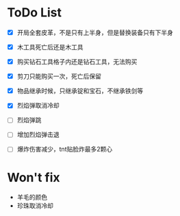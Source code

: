 # ToDo List
- [x] 开局全套皮革，不是只有上半身，但是替换装备只有下半身
- [x] 木工具死亡后还是木工具
- [x] 购买钻石工具格子内还是钻石工具，无法购买
- [x] 剪刀只能购买一次，死亡后保留
- [x] 物品继承时候，只继承锭和宝石，不继承铁剑等
- [x] 烈焰弹取消冷却
- [ ] 烈焰弹跳
- [ ] 增加烈焰弹击退
- [ ] 爆炸伤害减少，tnt贴脸炸最多2颗心


# Won't fix
- 羊毛的颜色
- 珍珠取消冷却
